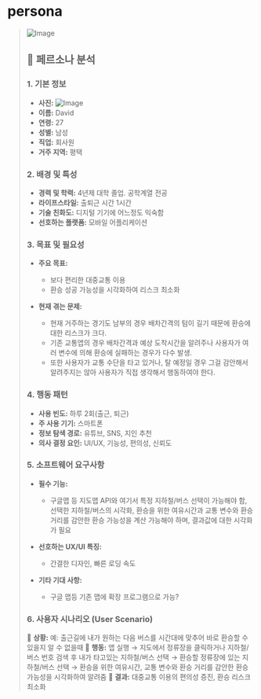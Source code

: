 # persona

> ![Image](https://github.com/user-attachments/assets/7f2d1d6d-5894-4f20-ae22-ab898be2d082)
> 
> ## 📌 페르소나 분석
> ### 1. 기본 정보
> * **사진:** ![Image](https://github.com/user-attachments/assets/5d5665c3-4283-4ea3-9178-6a66f6d6f61d)
> * **이름:** David
> * **연령:** 27
> * **성별:** 남성
> * **직업:** 회사원
> * **거주 지역:** 평택
> 
> ### 2. 배경 및 특성
> * **경력 및 학력:** 4년제 대학 졸업. 공학계열 전공
> * **라이프스타일:** 출퇴근 시간 1시간
> * **기술 친화도:** 디지털 기기에 어느정도 익숙함
> * **선호하는 플랫폼:** 모바일 어플리케이션
> 
> ### 3. 목표 및 필요성
> * **주요 목표:**
>   
>   * 보다 편리한 대중교통 이용
>   * 환승 성공 가능성을 시각화하여 리스크 최소화
> * **현재 겪는 문제:**
>   
>   * 현재 거주하는 경기도 남부의 경우 배차간격의 텀이 길기 때문에 환승에 대한 리스크가 크다. 
>   * 기존 교통앱의 경우 배차간격과 예상 도착시간을 알려주나 사용자가 여러 변수에 의해 환승에 실패하는 경우가 다수 발생.
>   * 또한 사용자가 교통 수단을 타고 있거나, 탈 예정일 경우 그걸 감안해서 알려주지는 않아 사용자가 직접 생각해서 행동하여야 한다.
> 
> ### 4. 행동 패턴
> * **사용 빈도:** 하루 2회(출근, 퇴근)
> * **주 사용 기기:** 스마트폰
> * **정보 탐색 경로:** 유튜브, SNS, 지인 추천
> * **의사 결정 요인:** UI/UX, 기능성, 편의성, 신뢰도
> 
> ### 5. 소프트웨어 요구사항
> * **필수 기능:**
>   
>   * 구글맵 등 지도맵 API와 여기서 특정 지하철/버스 선택이 가능해야 함, 선택한 지하철/버스의 시각화, 환승을 위한 여유시간과 교통 변수와 환승 거리를 감안한 환승 가능성을 계산 가능해야 하며, 결과값에 대한 시각화가 필요
> * **선호하는 UX/UI 특징:**
>   
>   * 간결한 디자인, 빠른 로딩 속도
> * **기타 기대 사항:**
>   
>   * 구글 맵등 기존 맵에 확장 프로그램으로 가능?
> 
> ### 6. 사용자 시나리오 (User Scenario)
> 📌 **상황:** 예: 출근길에 내가 원하는 다음 버스를 시간대에 맞추어 바로 환승할 수 있을지 알 수 없을때
📌 **행동:** 앱 실행 → 지도에서 정류장을 클릭하거나 지하철/버스 번호 검색 후 내가 타고있는 지하철/버스 선택 → 환승할 정류장에 있는 지하철/버스 선택 → 환승을 위한 여유시간, 교통 변수와 환승 거리를 감안한 환승 가능성을 시각화하여 알려줌
📌 **결과:** 대중교통 이용의 편의성 증진, 환승 리스크 최소화


